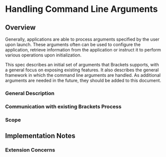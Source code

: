 # Handling Command Line Arguments

## Overview
Generally, applications are able to process arguments specified by the user upon launch.  These arguments often can be used to configure the application, retrieve information from the application or instruct it to perform various operations upon initialization.

This spec describes an initial set of arguments that Brackets supports, with a general focus on exposing existing features.  It also describes the general framework in which the command line arguments are handled.  As additional arguments are needed in the future, they should be added to this document.

###  General Description

### Communication with existing Brackets Process

### Scope

## Implementation Notes

### Extension Concerns